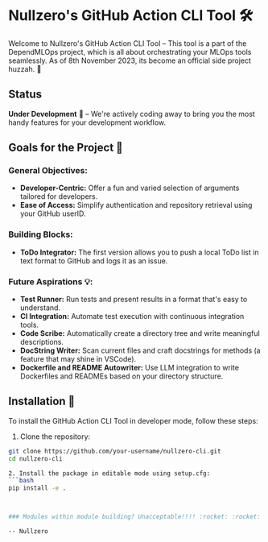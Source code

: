 # Nullzero's GitHub Action CLI Tool :hammer_and_wrench:

Welcome to Nullzero's GitHub Action CLI Tool – This tool is a part of the DependMLOps project, which is all about orchestrating your MLOps tools seamlessly. As of 8th November 2023, its become an official side project huzzah. :tada:

## Status
**Under Development** :construction: – We're actively coding away to bring you the most handy features for your development workflow.

## Goals for the Project :dart:

### General Objectives:
- **Developer-Centric:** Offer a fun and varied selection of arguments tailored for developers.
- **Ease of Access:** Simplify authentication and repository retrieval using your GitHub userID.

### Building Blocks:
- **ToDo Integrator:** The first version allows you to push a local ToDo list in text format to GitHub and logs it as an issue.

### Future Aspirations :bulb::
- **Test Runner:** Run tests and present results in a format that's easy to understand.
- **CI Integration:** Automate test execution with continuous integration tools.
- **Code Scribe:** Automatically create a directory tree and write meaningful descriptions.
- **DocString Writer:** Scan current files and craft docstrings for methods (a feature that may shine in VSCode).
- **Dockerfile and README Autowriter:** Use LLM integration to write Dockerfiles and READMEs based on your directory structure.

## Installation :wrench:

To install the GitHub Action CLI Tool in developer mode, follow these steps:

1. Clone the repository:
```bash
git clone https://github.com/your-username/nullzero-cli.git
cd nullzero-cli

2. Install the package in editable mode using setup.cfg: 
```bash
pip install -e .



### Modules within module building? Unacceptable!!!! :rocket: :rocket: :rocket:

-- Nullzero


